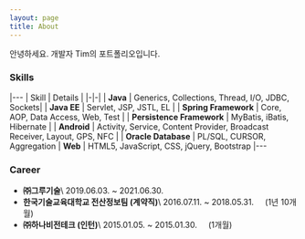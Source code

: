 ```yaml
---
layout: page
title: About
---
```


안녕하세요. 개발자 Tim의 포트폴리오입니다.

### Skills

|---
| Skill | Details | 
|-|-|
| **Java** | Generics, Collections, Thread, I/O, JDBC, Sockets|
| **Java EE** | Servlet, JSP, JSTL, EL |
| **Spring Framework** | Core, AOP, Data Access, Web, Test |
| **Persistence Framework** | MyBatis, iBatis, Hibernate |
| **Android** | Activity, Service, Content Provider, Broadcast Receiver, Layout, GPS, NFC |
| **Oracle Database** | PL/SQL, CURSOR, Aggregation
| **Web** | HTML5, JavaScript, CSS, jQuery, Bootstrap
|---


### Career
* **㈜그루기술**\\
2019.06.03. ~ 2021.06.30.
* **한국기술교육대학교 전산정보팀 (계약직)**\\
2016.07.11. ~ 2018.05.31.
	&nbsp;&nbsp;&nbsp;&nbsp;(1년 10개월)
* **㈜하나비전테크 (인턴)**\\
2015.01.05. ~ 2015.01.30.
	&nbsp;&nbsp;&nbsp;&nbsp;(1개월)
